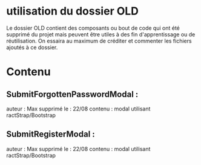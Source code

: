 # utilisation du dossier OLD

Le dossier OLD contient des composants ou bout de code qui ont été supprimé du projet mais peuvent être utiles à des fin d'apprentissage ou de réutilisation.
On essaira au maximum de créditer et commenter les fichiers ajoutés à ce dossier.

# Contenu 

## SubmitForgottenPasswordModal :
auteur : Max
supprimé le : 22/08
contenu : modal utilisant ractStrap/Bootstrap

## SubmitRegisterModal :
auteur : Max
supprimé le : 22/08
contenu : modal utilisant ractStrap/Bootstrap


